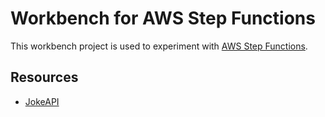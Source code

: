 # Workbench for AWS Step Functions

This workbench project is used to experiment with [AWS Step Functions](https://aws.amazon.com/step-functions/).

## Resources

* [JokeAPI](https://jokeapi.dev/)
